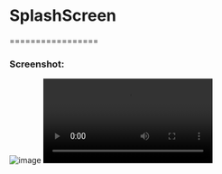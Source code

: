 # SplashScreen
=================

### Screenshot:
![image](https://github.com/user-attachments/assets/25ef9bb4-c04e-4d90-895f-ab1517cc73a2)
![view video](graphics/record1.mp4)

